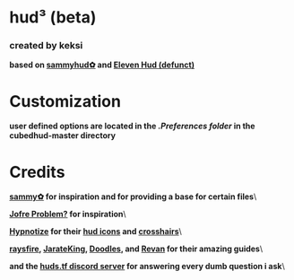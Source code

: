# hud³ (beta)

### created by keksi
**based on [sammyhud✿](https://huds.tf/site/s-sammyhud%E2%9C%BF "HUDS.TF") and [Eleven Hud (defunct)](https://github.com/Jofre-Problem/Eleven-Hud "Deleted GitHub Repo")**

# Customization
**user defined options are located in the _.Preferences folder_ in the cubedhud-master directory**

# Credits
**[sammy✿](https://steamcommunity.com/id/sammybun/) for inspiration and for providing a base for certain files**\

**[Jofre Problem?](https://steamcommunity.com/id/jofreproblem/) for inspiration**\

**[Hypnotize](https://steamcommunity.com/id/Hypnootize/) for their [hud icons](https://github.com/Hypnootize/TF2-HUD-Icons) and [crosshairs](https://github.com/Hypnootize/TF2-Hud-Crosshairs)**\

**[raysfire](https://www.youtube.com/playlist?list=PL5eNrB8RrXXuV3P1nv6NnwF-tCL_KnJIs "TF2 HUD from Scratch Tutorials Playlist"), [JarateKing](https://github.com/JarateKing/TF2-Hud-Reference "TF2-Hud-Reference"), [Doodles](http://doodlesstuff.com/?p=tf2hud&page=preface "DoodlesStuff TF2 HUD Editing Guide"), and [Revan](https://github.com/cooolbros/tf2-res-file-list "TF2 Res File List") for their amazing guides**\

**and the [huds.tf discord server](https://discord.com/invite/pc9ekye) for answering every dumb question i ask**\
